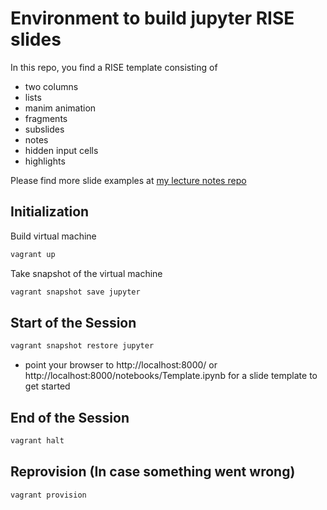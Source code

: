 # Environment to build jupyter RISE slides

In this repo, you find a RISE template consisting of 

* two columns
* lists
* manim animation
* fragments
* subslides
* notes
* hidden input cells
* highlights

Please find more slide examples at [my lecture notes repo](https://github.com/thomasliebig/jupyterlite)

## Initialization

Build virtual machine

```bash
vagrant up
```

Take snapshot of the virtual machine

```bash
vagrant snapshot save jupyter
```

## Start of the Session

```bash
vagrant snapshot restore jupyter
```

* point your browser to http://localhost:8000/ or http://localhost:8000/notebooks/Template.ipynb for a slide template to get started

## End of the Session

```bash
vagrant halt
```

## Reprovision (In case something went wrong)

```bash
vagrant provision
```

